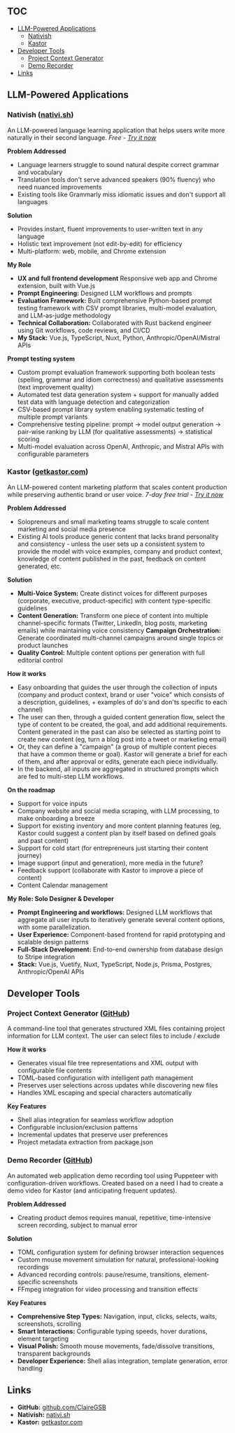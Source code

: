 
## TOC

- [LLM-Powered Applications](#llm-powered-applications)
  - [Nativish](#nativish-nativish)
  - [Kastor](#kastor-getkastorcom)
- [Developer Tools](#developer-tools)
  - [Project Context Generator](#project-context-generator-github)
  - [Demo Recorder](#demo-recorder-github)
- [Links](#links)


## LLM-Powered Applications

### Nativish ([nativi.sh](https://nativi.sh/))

An LLM-powered language learning application that helps users write more naturally in their second language.
*Free - [Try it now](https://nativi.sh/)*

**Problem Addressed**
- Language learners struggle to sound natural despite correct grammar and vocabulary
- Translation tools don't serve advanced speakers (90% fluency) who need nuanced improvements
- Existing tools like Grammarly miss idiomatic issues and don't support all languages

**Solution**
- Provides instant, fluent improvements to user-written text in any language
- Holistic text improvement (not edit-by-edit) for efficiency
- Multi-platform: web, mobile, and Chrome extension

**My Role**
- **UX and full frontend development** Responsive web app and Chrome extension, built with Vue.js
- **Prompt Engineering:** Designed LLM workflows and prompts
- **Evaluation Framework:** Built comprehensive Python-based prompt testing framework with CSV prompt libraries, multi-model evaluation, and LLM-as-judge methodology
- **Technical Collaboration:** Collaborated with Rust backend engineer using Git workflows, code reviews, and CI/CD
- **My Stack:** Vue.js, TypeScript, Nuxt, Python, Anthropic/OpenAI/Mistral APIs

**Prompt testing system**
- Custom prompt evaluation framework supporting both boolean tests (spelling, grammar and idiom correctness) and qualitative assessments (text improvement quality)
- Automated test data generation system + support for manually added test data with language detection and categorization
- CSV-based prompt library system enabling systematic testing of multiple prompt variants
- Comprehensive testing pipeline: prompt → model output generation → pair-wise ranking by LLM (for qualitative assessments) → statistical scoring
- Multi-model evaluation across OpenAI, Anthropic, and Mistral APIs with configurable parameters



### Kastor ([getkastor.com](https://getkastor.com/))

An LLM-powered content marketing platform that scales content production while preserving authentic brand or user voice.
*7-day free trial - [Try it now](https://getkastor.com/)*

**Problem Addressed**
- Solopreneurs and small marketing teams struggle to scale content marketing and social media presence
- Existing AI tools produce generic content that lacks brand personality and consistency - unless the user sets up a consistent system to provide the model with voice examples, company and product context, knowledge of content published in the past, feedback on content generated, etc.

**Solution**
- **Multi-Voice System:** Create distinct voices for different purposes (corporate, executive, product-specific) with content type-specific guidelines
- **Content Generation:** Transform one piece of content into multiple channel-specific formats (Twitter, LinkedIn, blog posts, marketing emails) while maintaining voice consistency
  **Campaign Orchestration:** Generate coordinated multi-channel campaigns around single topics or product launches
- **Quality Control:** Multiple content options per generation with full editorial control

**How it works**
- Easy onboarding that guides the user through the collection of inputs (company and product context, brand or user "voice" which consists of a description, guidelines, + examples of do's and don'ts specific to each channel)
- The user can then, through a guided content generation flow, select the type of content to be created, the goal, and add additional requirements. Content generated in the past can also be selected as starting point to create new content (eg, turn a blog post into a tweet or marketing email)
- Or, they can define a "campaign" (a group of multiple content pieces that have a common theme or goal). Kastor will generate a brief for each of them, and after approval or edits, generate each piece individually.
- In the backend, all inputs are aggregated in structured prompts which are fed to multi-step LLM workflows.

**On the roadmap**
- Support for voice inputs
- Company website and social media scraping, with LLM processing, to make onboarding a breeze
- Support for existing inventory and more content planning features (eg, Kastor could suggest a content plan by itself based on defined goals and past content)
- Support for cold start (for entrepreneurs just starting their content journey)
- Image support (input and generation), more media in the future?
- Feedback support (collaborate with Kastor to improve a piece of content)
- Content Calendar management

**My Role: Solo Designer & Developer**
- **Prompt Engineering and workflows:** Designed LLM workflows that aggregate all user inputs to iteratively generate several content options, with some parallelization.
- **User Experience:** Component-based frontend for rapid prototyping and scalable design patterns
- **Full-Stack Development:** End-to-end ownership from database design to Stripe integration
- **Stack:** Vue.js, Vuetify, Nuxt, TypeScript, Node.js, Prisma, Postgres, Anthropic/OpenAI APIs



## Developer Tools

### Project Context Generator ([GitHub](https://github.com/ClaireGSB/project-context))

A command-line tool that generates structured XML files containing project information for LLM context. The user can select files to include / exclude

**How it works**
- Generates visual file tree representations and XML output with configurable file contents
- TOML-based configuration with intelligent path management
- Preserves user selections across updates while discovering new files
- Handles XML escaping and special characters automatically

**Key Features**
- Shell alias integration for seamless workflow adoption
- Configurable inclusion/exclusion patterns
- Incremental updates that preserve user preferences
- Project metadata extraction from package.json



### Demo Recorder ([GitHub](https://github.com/ClaireGSB/demo-recorder))

An automated web application demo recording tool using Puppeteer with configuration-driven workflows.
Created based on a need I had to create a demo video for Kastor (and anticipating frequent updates).

**Problem Addressed**
- Creating product demos requires manual, repetitive, time-intensive screen recording, subject to manual error

**Solution**
- TOML configuration system for defining browser interaction sequences
- Custom mouse movement simulation for natural, professional-looking recordings
- Advanced recording controls: pause/resume, transitions, element-specific screenshots
- FFmpeg integration for video processing and transition effects

**Key Features**
- **Comprehensive Step Types:** Navigation, input, clicks, selects, waits, screenshots, scrolling
- **Smart Interactions:** Configurable typing speeds, hover durations, element targeting
- **Visual Polish:** Smooth mouse movements, fade/dissolve transitions, transparent backgrounds
- **Developer Experience:** Shell alias integration, template generation, error handling



## Links

- **GitHub:** [github.com/ClaireGSB](https://github.com/ClaireGSB)
- **Nativish:** [nativi.sh](https://nativi.sh/)
- **Kastor:** [getkastor.com](https://getkastor.com/)
